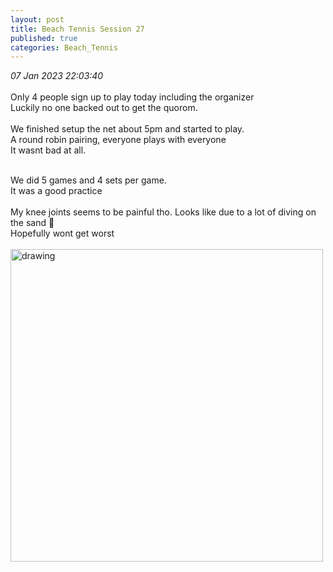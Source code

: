 ```yaml
---
layout: post
title: Beach Tennis Session 27
published: true
categories: Beach_Tennis
---
```

_07 Jan 2023 22:03:40_
<br>
<br>
Only 4 people sign up to play today including the organizer
<br>
Luckily no one backed out to get the quorom.
<br>
<br>
We finished setup the net about 5pm and started to play.
<br>
A round robin pairing, everyone plays with everyone
<br>
It wasnt bad at all. 
<br>
<!--more-->
<br>
We did 5 games and 4 sets per game.
<br>
It was a good practice
<br>
<br>
My knee joints seems to be painful tho. Looks like due to a lot of diving on the sand 😬
<br>
Hopefully wont get worst
<br>
<br>
<img src="https://drive.google.com/uc?export=view&id=1Krt4PZvDLYIwx7fdH81Al3Uopk-TioB6" alt="drawing" width="500"/>

